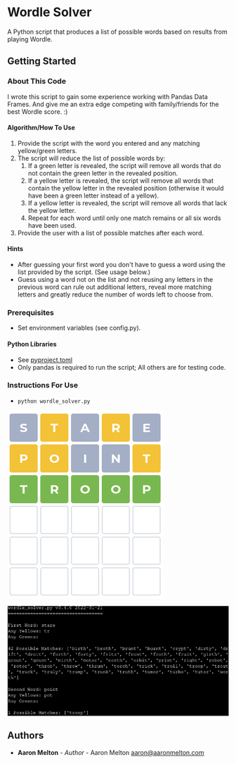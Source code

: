 # Wordle Solver

A Python script that produces a list of possible words based on results from playing Wordle.

## Getting Started

### About This Code
I wrote this script to gain some experience working with Pandas Data Frames.  And give me an extra edge competing with family/friends for the best Wordle score. :)

#### Algorithm/How To Use
1. Provide the script with the word you entered and any matching yellow/green letters.
2. The script will reduce the list of possible words by:
	1. If a green letter is revealed, the script will remove all words that do not contain the green letter in the revealed position.
	2. If a yellow letter is revealed, the script will remove all words that contain the yellow letter in the revealed position (otherwise it would have been a green letter instead of a yellow).
	3. If a yellow letter is revealed, the script will remove all words that lack the yellow letter.
	4. Repeat for each word until only one match remains or all six words have been used.
3. Provide the user with a list of possible matches after each word.

#### Hints
* After guessing your first word you don't have to guess a word using the list provided by the script.  (See usage below.)
* Guess using a word not on the list and not reusing any letters in the previous word can rule out additional letters, reveal more matching letters and greatly reduce the number of words left to choose from.

### Prerequisites
* Set environment variables (see config.py).

#### Python Libraries
* See [pyproject.toml](pyproject.toml)
* Only pandas is required to run the script; All others are for testing code.

### Instructions For Use

* `python wordle_solver.py`

![wordle_game](wordle_game.png)

![wordle_solver](wordle_solver.png)

## Authors
* **Aaron Melton** - *Author* - Aaron Melton <aaron@aaronmelton.com>
